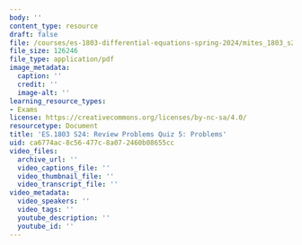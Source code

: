 ```yaml
---
body: ''
content_type: resource
draft: false
file: /courses/es-1803-differential-equations-spring-2024/mites_1803_s24_practice-quiz5.pdf
file_size: 126246
file_type: application/pdf
image_metadata:
  caption: ''
  credit: ''
  image-alt: ''
learning_resource_types:
- Exams
license: https://creativecommons.org/licenses/by-nc-sa/4.0/
resourcetype: Document
title: 'ES.1803 S24: Review Problems Quiz 5: Problems'
uid: ca6774ac-8c56-477c-8a07-2460b08655cc
video_files:
  archive_url: ''
  video_captions_file: ''
  video_thumbnail_file: ''
  video_transcript_file: ''
video_metadata:
  video_speakers: ''
  video_tags: ''
  youtube_description: ''
  youtube_id: ''
---
```

